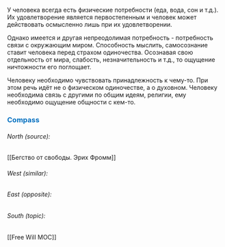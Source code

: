 У человека всегда есть физические потребности (еда, вода, сон и т.д.). Их удовлетворение является первостепенным и человек может действовать осмысленно лишь при их удовлетворении.

Однако имеется и другая непреодолимая потребность - потребность связи с окружающим миром. Способность мыслить, самосознание ставит человека перед страхом одиночества. Осознавая свою отдельность от мира, слабость, незначительность и т.д., то ощущение ничтожности его поглощает.

Человеку необходимо чувствовать принадлежность к чему-то. При этом речь идёт не о физическом одиночестве, а о духовном. Человеку необходима связь с другими по общим идеям, религии, ему необходимо ощущение общности с кем-то.





### <span style="color:#0070c0">Compass</span>
###### North (source):
[[Бегство от свободы. Эрих Фромм]]

###### West (similar):


###### East (opposite):


###### South (topic):
[[Free Will MOC]]
